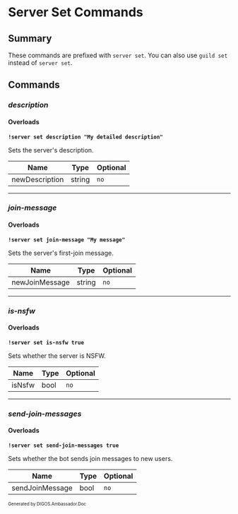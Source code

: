 ﻿Server Set Commands
===================
## Summary
These commands are prefixed with `server set`. You can also use `guild set` instead of `server set`.

## Commands
### *description*
#### Overloads
**`!server set description "My detailed description"`**

Sets the server's description.

| Name | Type | Optional |
| --- | --- | --- |
| newDescription | string | `no` |

---

### *join-message*
#### Overloads
**`!server set join-message "My message"`**

Sets the server's first-join message.

| Name | Type | Optional |
| --- | --- | --- |
| newJoinMessage | string | `no` |

---

### *is-nsfw*
#### Overloads
**`!server set is-nsfw true`**

Sets whether the server is NSFW.

| Name | Type | Optional |
| --- | --- | --- |
| isNsfw | bool | `no` |

---

### *send-join-messages*
#### Overloads
**`!server set send-join-messages true`**

Sets whether the bot sends join messages to new users.

| Name | Type | Optional |
| --- | --- | --- |
| sendJoinMessage | bool | `no` |

<sub><sup>Generated by DIGOS.Ambassador.Doc</sup></sub>